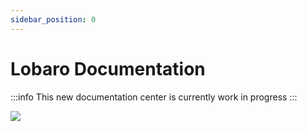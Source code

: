 ```yaml
---
sidebar_position: 0
---
```


# Lobaro Documentation

:::info
This new documentation center is currently work in progress
:::

![](https://holocron.so/uploads/968b53ba-image002.png)

